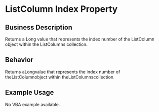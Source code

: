 # ListColumn Index Property

## Business Description
Returns a Long value that represents the index number of the ListColumn object within the ListColumns collection.

## Behavior
Returns aLongvalue that represents the index number of theListColumnobject within theListColumnscollection.

## Example Usage
No VBA example available.